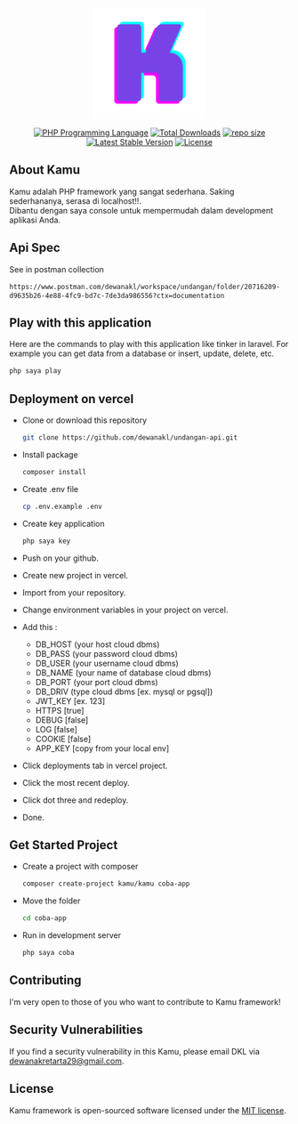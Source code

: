 <p align="center"><img src="https://raw.githubusercontent.com/dewanakl/Kamu/main/public/kamu.png" width="200" alt="kamu"></p>

<p align="center">
<a href="https://php.net"><img src="https://img.shields.io/packagist/dependency-v/kamu/framework/php.svg" alt="PHP Programming Language"></a>
<a href="https://packagist.org/packages/kamu/framework"><img src="https://img.shields.io/packagist/dt/kamu/framework" alt="Total Downloads"></a>
<a href="https://github.com/dewanakl/framework"><img src="https://img.shields.io/github/repo-size/dewanakl/framework" alt="repo size"></a>
<a href="https://packagist.org/packages/kamu/framework"><img src="https://img.shields.io/packagist/v/kamu/framework" alt="Latest Stable Version"></a>
<a href="https://packagist.org/packages/kamu/framework"><img src="https://img.shields.io/packagist/l/kamu/framework" alt="License"></a>
</p>

## About Kamu

Kamu adalah PHP framework yang sangat sederhana. Saking sederhananya, serasa di localhost!!.
<br>
Dibantu dengan saya console untuk mempermudah dalam development aplikasi Anda.

## Api Spec

See in postman collection
```url
https://www.postman.com/dewanakl/workspace/undangan/folder/20716209-d9635b26-4e88-4fc9-bd7c-7de3da986556?ctx=documentation
```

## Play with this application

Here are the commands to play with this application like tinker in laravel.
For example you can get data from a database or insert, update, delete, etc.

```bash
php saya play
```

## Deployment on vercel

- Clone or download this repository

    ```bash
    git clone https://github.com/dewanakl/undangan-api.git
    ```

- Install package

    ```bash
    composer install
    ```

- Create .env file

    ```bash
    cp .env.example .env
    ```

- Create key application

    ```bash
    php saya key
    ```

- Push on your github.
- Create new project in vercel.
- Import from your repository.
- Change environment variables in your project on vercel.
- Add this :
  - DB_HOST (your host cloud dbms)
  - DB_PASS (your password cloud dbms)
  - DB_USER (your username cloud dbms)
  - DB_NAME (your name of database cloud dbms)
  - DB_PORT (your port cloud dbms)
  - DB_DRIV (type cloud dbms [ex. mysql or pgsql])
  - JWT_KEY [ex. 123]
  - HTTPS [true]
  - DEBUG [false]
  - LOG [false]
  - COOKIE [false]
  - APP_KEY [copy from your local env]
- Click deployments tab in vercel project.
- Click the most recent deploy.
- Click dot three and redeploy.
- Done.

## Get Started Project

- Create a project with composer

    ```bash
    composer create-project kamu/kamu coba-app
    ```

- Move the folder

    ```bash
    cd coba-app
    ```

- Run in development server

    ```bash
    php saya coba
    ```

## Contributing

I'm very open to those of you who want to contribute to Kamu framework!

## Security Vulnerabilities

If you find a security vulnerability in this Kamu, please email DKL via [dewanakretarta29@gmail.com](mailto:dewanakretarta29@gmail.com).

## License

Kamu framework is open-sourced software licensed under the [MIT license](https://opensource.org/licenses/MIT).
